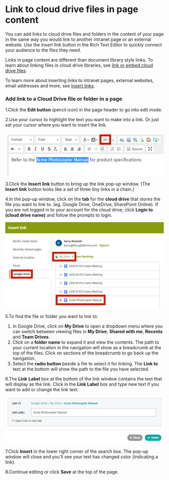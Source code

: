 # Link to cloud drive files in page content



You can add links to cloud drive files and folders in the content of your page in the same way you would link to another intranet page or an external website. Use the insert link button in the Rich Text Editor to quickly connect your audience to the files they need.  
  
Links in page content are different than document library style links. To learn about linking files in cloud drive libraries, see [link or embed cloud drive files](link-and-embed-cloud-drive-files.md).  
  
To learn more about inserting links to intranet pages, external websites, email addresses and more, see [Insert links](../edit-page-contents/insert-links/).

### Add link to a Cloud Drive file or folder in a page

1.Click the **Edit button** \(pencil icon\) in the page header to go into edit mode.

2.Use your cursor to highlight the text you want to make into a link. Or just set your cursor where you want to insert the link.

![](../../.gitbook/assets/12%20%284%29.png)



3.Click the **Insert** **link** button to bring up the link pop-up window. \(The **Insert** **link** button looks like a set of three tiny links in a chain.\)

4.In the pop-up window, click on the **tab** for the **cloud drive** that stores the file you want to link to. \(eg. Google Drive, OneDrive, SharePoint Online\). If you are not logged in to your account for the cloud drive, click **Login to \(cloud drive name\)** and follow the prompts to login.

![](../../.gitbook/assets/2%20%2870%29.png)



5.To find the file or folder you want to link to:

1. In Google Drive, click on **My Drive** to open a dropdown menu where you can switch between viewing files in **My Drive**, **Shared with me**, **Recents** and **Team Drives**.
2. Click on a **folder name** to expand it and view the contents. The path to your current location in the navigation will show as a breadcrumb at the top of the files. Click on sections of the breadcrumb to go back up the navigation.
3. Select the **radio button** beside a file to select it for linking. The **Link to** text at the bottom will show the path to the file you have selected.

6.The **Link** **Label** box at the bottom of the link window contains the text that will display as the link. Click in the **Link Label** box and type new text if you want to add or change the link text.

![](../../.gitbook/assets/3%20%2820%29.png)

7.Click **Insert** in the lower right corner of the search box. The pop-up window will close and you'll see your text has changed color \(indicating a link\).

8.Continue editing or click **Save** at the top of the page.

  


